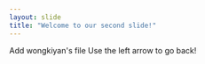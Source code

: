 ```yaml
---
layout: slide
title: "Welcome to our second slide!"
---
```

Add wongkiyan's file
Use the left arrow to go back!
